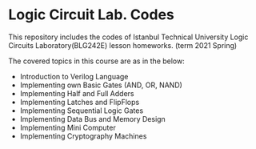 # Logic Circuit Lab. Codes
This repository includes the codes of Istanbul Technical University Logic Circuits Laboratory(BLG242E) lesson homeworks. (term 2021 Spring)

The covered topics in this course are as in the below:

- Introduction to Verilog Language
- Implementing own Basic Gates (AND, OR, NAND)
- Implementing Half and Full Adders
- Implementing Latches and FlipFlops
- Implementing Sequential Logic Gates
- Implementing Data Bus and Memory Design
- Implementing Mini Computer
- Implementing Cryptography Machines
